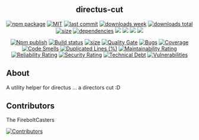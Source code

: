 <h2 align="center">
    directus-cut
</h2>

<p align="center">
  <a href="https://badge.fury.io/js/directus-cut.svg"><img src="https://badge.fury.io/js/directus-cut.svg" alt="npm package" /></a>
  <a href="https://img.shields.io/github/license/FireboltCasters/directus-cut"><img src="https://img.shields.io/github/license/FireboltCasters/directus-cut" alt="MIT" /></a>
  <a href="https://img.shields.io/github/last-commit/FireboltCasters/directus-cut?logo=git"><img src="https://img.shields.io/github/last-commit/FireboltCasters/directus-cut?logo=git" alt="last commit" /></a>
  <a href="https://www.npmjs.com/package/directus-cut"><img src="https://img.shields.io/npm/dm/directus-cut.svg" alt="downloads week" /></a>
  <a href="https://www.npmjs.com/package/directus-cut"><img src="https://img.shields.io/npm/dt/directus-cut.svg" alt="downloads total" /></a>
  <a href="https://github.com/FireboltCasters/directus-cut"><img src="https://shields.io/github/languages/code-size/FireboltCasters/directus-cut" alt="size" /></a>
  <a href="https://david-dm.org/FireboltCasters/directus-cut"><img src="https://david-dm.org/FireboltCasters/directus-cut/status.svg" alt="dependencies" /></a>
  <a href="https://app.fossa.com/projects/git%2Bgithub.com%2FFireboltCasters%2Fdirectus-cut?ref=badge_shield" alt="FOSSA Status"><img src="https://app.fossa.com/api/projects/git%2Bgithub.com%2FFireboltCasters%2Fdirectus-cut.svg?type=shield"/></a>
  <a href="https://github.com/google/gts" alt="Google TypeScript Style"><img src="https://img.shields.io/badge/code%20style-google-blueviolet.svg"/></a>
  <a href="https://shields.io/" alt="Google TypeScript Style"><img src="https://img.shields.io/badge/uses-TypeScript-blue.svg"/></a>
  <a href="https://github.com/marketplace/actions/lint-action"><img src="https://img.shields.io/badge/uses-Lint%20Action-blue.svg"/></a>
</p>

<p align="center">
  <a href="https://github.com/FireboltCasters/directus-cut/actions/workflows/npmPublish.yml"><img src="https://github.com/FireboltCasters/directus-cut/actions/workflows/npmPublish.yml/badge.svg" alt="Npm publish" /></a>
  <a href="https://github.com/FireboltCasters/directus-cut/actions/workflows/linter.yml"><img src="https://github.com/FireboltCasters/directus-cut/actions/workflows/linter.yml/badge.svg" alt="Build status" /></a>
    <a href="https://jessemillar.com/r/man-hours"><img src="https://img.shields.io/endpoint?url=https%3A%2F%2Fmh.jessemillar.com%2Fhours%3Frepo%3Dhttps%3A%2F%2Fgithub.com%2FFireboltCasters%2Fdirectus-cut" alt="size" /></a>
  <a href="https://sonarcloud.io/dashboard?id=FireboltCasters_directus-cut"><img src="https://sonarcloud.io/api/project_badges/measure?project=FireboltCasters_directus-cut&metric=alert_status" alt="Quality Gate" /></a>
  <a href="https://sonarcloud.io/dashboard?id=FireboltCasters_directus-cut"><img src="https://sonarcloud.io/api/project_badges/measure?project=FireboltCasters_directus-cut&metric=bugs" alt="Bugs" /></a>
  <a href="https://sonarcloud.io/dashboard?id=FireboltCasters_directus-cut"><img src="https://sonarcloud.io/api/project_badges/measure?project=FireboltCasters_directus-cut&metric=coverage" alt="Coverage" /></a>
  <a href="https://sonarcloud.io/dashboard?id=FireboltCasters_directus-cut"><img src="https://sonarcloud.io/api/project_badges/measure?project=FireboltCasters_directus-cut&metric=code_smells" alt="Code Smells" /></a>
  <a href="https://sonarcloud.io/dashboard?id=FireboltCasters_directus-cut"><img src="https://sonarcloud.io/api/project_badges/measure?project=FireboltCasters_directus-cut&metric=duplicated_lines_density" alt="Duplicated Lines (%)" /></a>
  <a href="https://sonarcloud.io/dashboard?id=FireboltCasters_directus-cut"><img src="https://sonarcloud.io/api/project_badges/measure?project=FireboltCasters_directus-cut&metric=sqale_rating" alt="Maintainability Rating" /></a>
  <a href="https://sonarcloud.io/dashboard?id=FireboltCasters_directus-cut"><img src="https://sonarcloud.io/api/project_badges/measure?project=FireboltCasters_directus-cut&metric=reliability_rating" alt="Reliability Rating" /></a>
  <a href="https://sonarcloud.io/dashboard?id=FireboltCasters_directus-cut"><img src="https://sonarcloud.io/api/project_badges/measure?project=FireboltCasters_directus-cut&metric=security_rating" alt="Security Rating" /></a>
  <a href="https://sonarcloud.io/dashboard?id=FireboltCasters_directus-cut"><img src="https://sonarcloud.io/api/project_badges/measure?project=FireboltCasters_directus-cut&metric=sqale_index" alt="Technical Debt" /></a>
  <a href="https://sonarcloud.io/dashboard?id=FireboltCasters_directus-cut"><img src="https://sonarcloud.io/api/project_badges/measure?project=FireboltCasters_directus-cut&metric=vulnerabilities" alt="Vulnerabilities" /></a>
</p>

## About

A utility helper for directus ... a directors cut :D

## Contributors

The FireboltCasters

<a href="https://github.com/FireboltCasters/directus-cut"><img src="https://contrib.rocks/image?repo=FireboltCasters/directus-cut" alt="Contributors" /></a>
